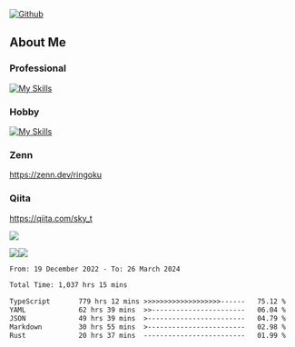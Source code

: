 [![Github](https://img.shields.io/github/followers/skyt-a?label=Follow&style=social)](https://github.com/skyt-a)

## About Me
### Professional
[![My Skills](https://skillicons.dev/icons?i=react,ts,js,nodejs,java,graphql,firebase,githubactions&theme=light)](https://skillicons.dev)
### Hobby
[![My Skills](https://skillicons.dev/icons?i=unity,rust,py&theme=light)](https://skillicons.dev)

### Zenn
https://zenn.dev/ringoku
### Qiita
https://qiita.com/sky_t


![](https://github-profile-summary-cards.vercel.app/api/cards/profile-details?username=skyt-a&theme=default)

![](https://github-profile-summary-cards.vercel.app/api/cards/repos-per-language?username=skyt-a&theme=default)![](https://github-profile-summary-cards.vercel.app/api/cards/stats?username=RinGoku&theme=default)

<!--START_SECTION:waka-->

```txt
From: 19 December 2022 - To: 26 March 2024

Total Time: 1,037 hrs 15 mins

TypeScript       779 hrs 12 mins >>>>>>>>>>>>>>>>>>>------   75.12 %
YAML             62 hrs 39 mins  >>-----------------------   06.04 %
JSON             49 hrs 39 mins  >------------------------   04.79 %
Markdown         30 hrs 55 mins  >------------------------   02.98 %
Rust             20 hrs 37 mins  -------------------------   01.99 %
```

<!--END_SECTION:waka-->

